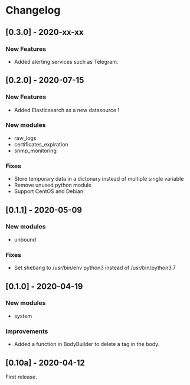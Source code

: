 # Changelog
## [0.3.0] - 2020-xx-xx
### New Features
- Added alerting services such as Telegram.

## [0.2.0] - 2020-07-15
### New Features
- Added Elasticsearch as a new datasource !
### New modules
- raw_logs
- certificates_expiration
- snmp_monitoring
### Fixes
- Store temporary data in a dictonary instead of multiple single variable
- Remove unused python module
- Support CentOS and Debian

## [0.1.1] - 2020-05-09
### New modules
- unbound
### Fixes
- Set shebang to /usr/bin/env python3 instead of /usr/bin/python3.7

## [0.1.0] - 2020-04-19
### New modules
- system
### Improvements
- Added a function in BodyBuilder to delete a tag in the body.

## [0.10a] - 2020-04-12
First release.
